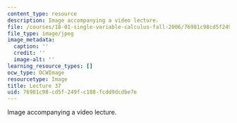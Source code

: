 ```yaml
---
content_type: resource
description: Image accompanying a video lecture.
file: /courses/18-01-single-variable-calculus-fall-2006/76981c98cd5f249fc188fcdd9dcdbe7e_lec37.jpg
file_type: image/jpeg
image_metadata:
  caption: ''
  credit: ''
  image-alt: ''
learning_resource_types: []
ocw_type: OCWImage
resourcetype: Image
title: Lecture 37
uid: 76981c98-cd5f-249f-c188-fcdd9dcdbe7e
---
```

Image accompanying a video lecture.

